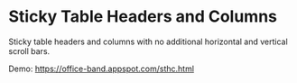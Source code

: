 # Sticky Table Headers and Columns
Sticky table headers and columns with no additional horizontal and vertical scroll bars.


Demo: https://office-band.appspot.com/sthc.html
